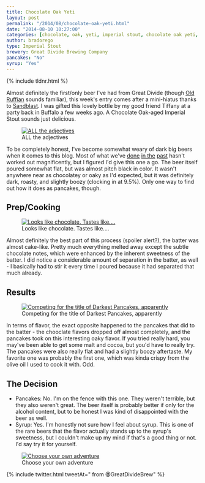 ```yaml
---
title: Chocolate Oak Yeti
layout: post
permalink: "/2014/08/chocolate-oak-yeti.html"
date: "2014-08-10 10:27:00"
categories: [chocolate, oak, yeti, imperial stout, chocolate oak yeti, Great Divide Brewing Company, Great Divide, Denver, Colorado, stout, barrel aged]
author: bradorego
type: Imperial Stout
brewery: Great Divide Brewing Company
pancakes: "No"
syrup: "Yes"
---
```


{% include tldnr.html %}

Almost definitely the first/only beer I've had from Great Divide (though <a href="http://greatdivide.com/beer/seasonal/tank-farm/old-ruffian-barley-wine/" target="_blank">Old Ruffian</a> sounds familiar), this week's entry comes after a mini-hiatus thanks to <a href="http://www.chicagosandblast.com" target="_blank">Sandblast</a>. I was gifted this lovely bottle by my good friend Tiffany at a party back in Buffalo a few weeks ago. A Chocolate Oak-aged Imperial Stout sounds just delicious.

<figure class="imageWrap">
  <a href="{{ site.url }}/assets/full/chocolateoakyeti/beer.png" target="_blank">
    <img src="{{ site.url }}/assets/compressed/chocolateoakyeti/beer.png" alt="ALL the adjectives" />
  </a>
  <figcaption>
    ALL the adjectives
  </figcaption>
</figure>

To be completely honest, I've become somewhat weary of dark big beers when it comes to this blog. Most of what we've <a href="http://beerbatterbreakfast.com/2013/09/narwhal.html" target="_blank">done</a> <a href="http://beerbatterbreakfast.com/2013/09/teddy-bear-kisses.html" target="_blank">in the</a> <a href="http://beerbatterbreakfast.com/2013/06/boris-crusher.html" target="_blank">past</a> hasn't worked out magnificently, but I figured I'd give this one a go. The beer itself poured somewhat flat, but was almost pitch black in color. It wasn't anywhere near as chocolatey or oaky as I'd expected, but it was definitely dark, roasty, and slightly boozy (clocking in at 9.5%). Only one way to find out how it does as pancakes, though.

## Prep/Cooking

<figure class="imageWrap">
  <a href="{{ site.url }}/assets/full/chocolateoakyeti/batter.png" target="_blank">
    <img src="{{ site.url }}/assets/compressed/chocolateoakyeti/batter.png" alt="Looks like chocolate. Tastes like...." />
  </a>
  <figcaption>
    Looks like chocolate. Tastes like....
  </figcaption>
</figure>

Almost definitely the best part of this process (spoiler alert?), the batter was almost cake-like. Pretty much everything melted away except the subtle chocolate notes, which were enhanced by the inherent sweetness of the batter. I did notice a considerable amount of separation in the batter, as well - I basically had to stir it every time I poured because it had separated that much already.

## Results

<figure class="imageWrap">
  <a href="{{ site.url }}/assets/full/chocolateoakyeti/pancakes.png" target="_blank">
    <img src="{{ site.url }}/assets/compressed/chocolateoakyeti/pancakes.png" alt="Competing for the title of Darkest Pancakes, apparently" />
  </a>
  <figcaption>
    Competing for the title of Darkest Pancakes, apparently
  </figcaption>
</figure>

In terms of flavor, the exact opposite happened to the pancakes that did to the batter - the chooclate flavors dropped off almost completely, and the pancakes took on this interesting oaky flavor. If you tried really hard, you may've been able to get some malt and cocoa, but you'd have to really try. The pancakes were also really flat and had a slightly boozy aftertaste. My favorite one was probably the first one, which was kinda crispy from the olive oil I used to cook it with. Odd.

## The Decision

* Pancakes: No. I'm on the fence with this one. They weren't terrible, but they also weren't great. The beer itself is probably better if only for the alcohol content, but to be honest I was kind of disappointed with the beer as well.
* Syrup: Yes. I'm honestly not sure how I feel about syrup. This is one of the rare beers that the flavor actually stands up to the syrup's sweetness, but I couldn't make up my mind if that's a good thing or not. I'd say try it for yourself.

<figure class="imageWrap">
  <a href="{{ site.url }}/assets/full/chocolateoakyeti/syrup.png" target="_blank">
    <img src="{{ site.url }}/assets/compressed/chocolateoakyeti/syrup.png" alt="Choose your own adventure" />
  </a>
  <figcaption>
    Choose your own adventure
  </figcaption>
</figure>

{% include twitter.html tweetAt=" from @GreatDivideBrew" %}
